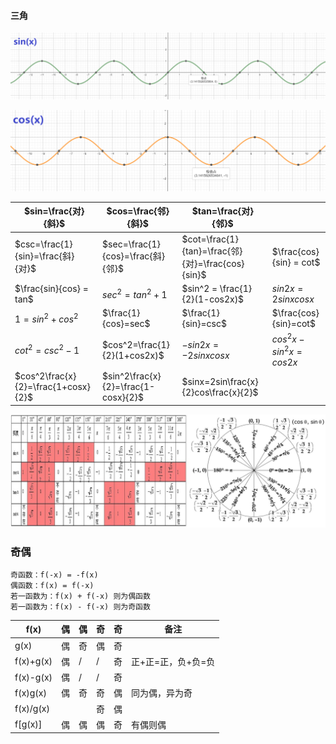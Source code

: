 #### 三角

![1652235258273](assets/1652235258273.png)

![1652235340659](assets/1652235340659.png)

| $sin=\frac{对}{斜}$                 | $cos=\frac{邻}{斜}$                 | $tan=\frac{对}{邻}$                               |                         |
| ----------------------------------- | ----------------------------------- | ------------------------------------------------- | ----------------------- |
| $csc=\frac{1}{sin}=\frac{斜}{对}$   | $sec=\frac{1}{cos}=\frac{斜}{邻}$   | $cot=\frac{1}{tan}=\frac{邻}{对}=\frac{cos}{sin}$ | $\frac{cos}{sin} = cot$ |
| $\frac{sin}{cos} = tan$             | $sec^2 = tan^2+1$                   | $sin^2 = \frac{1}{2}(1-cos2x)$                    | $sin2x=2sinxcosx$       |
| $1=sin^2+cos^2$                     | $\frac{1}{cos}=sec$                 | $\frac{1}{sin}=csc$                               | $\frac{cos}{sin}=cot$   |
| $cot^2=csc^2-1$                     | $cos^2=\frac{1}{2}(1+cos2x)$        | $-sin2x=-2sinxcosx$                               | $cos^2x-sin^2x=cos2x$   |
| $cos^2\frac{x}{2}=\frac{1+cosx}{2}$ | $sin^2\frac{x}{2}=\frac{1-cosx}{2}$ | $sinx=2sin\frac{x}{2}cos\frac{x}{2}$              |                         |

![1654659625950](assets/1654659625950.png)



### 奇偶

```
奇函数：f(-x) = -f(x)
偶函数：f(x) = f(-x)
若一函数为：f(x) + f(-x) 则为偶函数
若一函数为：f(x) - f(-x) 则为奇函数
```

| f(x)      | 偶   | 偶   | 奇   | 奇   | 备注               |
| --------- | ---- | ---- | ---- | ---- | ------------------ |
| g(x)      | 偶   | 奇   | 偶   | 奇   |                    |
| f(x)+g(x) | 偶   | /    | /    | 奇   | 正+正=正，负+负=负 |
| f(x)-g(x) | 偶   | /    | /    | 奇   |                    |
| f(x)g(x)  | 偶   | 奇   | 奇   | 偶   | 同为偶，异为奇     |
| f(x)/g(x) |      |      | 奇   | 偶   |                    |
| f[g(x)]   | 偶   | 偶   | 偶   | 奇   | 有偶则偶           |

